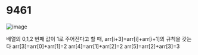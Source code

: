 <h1>9461</h1>

![image](https://user-images.githubusercontent.com/65153512/138374079-a5cb0886-7b40-4f02-8d59-95f7f698b7a6.png)

배열의 0,1,2 번째 값이 1로 주어진다고 할 때,
arr[i+3]=arr[i]+arr[i+1]의 규칙을 갖는다
arr[3]=arr[0]+arr[1]=2
arr[4]=arr[1]+arr[2]=2
arr[5]=arr[2]+arr[3]=3
